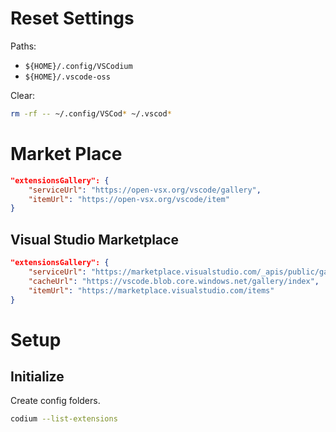 # Reset Settings

Paths:
* `${HOME}/.config/VSCodium`
* `${HOME}/.vscode-oss`

Clear:
```sh
rm -rf -- ~/.config/VSCod* ~/.vscod*
```
# Market Place

```json
"extensionsGallery": {
    "serviceUrl": "https://open-vsx.org/vscode/gallery",
    "itemUrl": "https://open-vsx.org/vscode/item"
}
```

## Visual Studio Marketplace
```json
"extensionsGallery": {
    "serviceUrl": "https://marketplace.visualstudio.com/_apis/public/gallery",
    "cacheUrl": "https://vscode.blob.core.windows.net/gallery/index",
    "itemUrl": "https://marketplace.visualstudio.com/items"
}
```

# Setup

## Initialize
Create config folders.
```sh
codium --list-extensions
```


<!--stackedit_data:
eyJoaXN0b3J5IjpbMTQzMDQzNDkzMiwtMTQxMjA4NjgwNiwtMT
A5NTYwMzkzMSwxMjc0MzE5NjQzLC04NTkwNjM3NDRdfQ==
-->